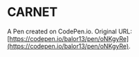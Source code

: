 # CARNET

A Pen created on CodePen.io. Original URL: [https://codepen.io/balor13/pen/oNKgyRe](https://codepen.io/balor13/pen/oNKgyRe).

